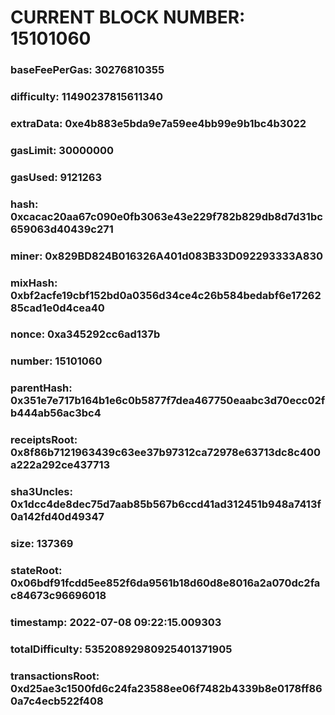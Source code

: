 # CURRENT BLOCK NUMBER: 15101060

### baseFeePerGas: 30276810355
### difficulty: 11490237815611340
### extraData: 0xe4b883e5bda9e7a59ee4bb99e9b1bc4b3022
### gasLimit: 30000000
### gasUsed: 9121263
### hash: 0xcacac20aa67c090e0fb3063e43e229f782b829db8d7d31bc659063d40439c271
### miner: 0x829BD824B016326A401d083B33D092293333A830
### mixHash: 0xbf2acfe19cbf152bd0a0356d34ce4c26b584bedabf6e1726285cad1e0d4cea40
### nonce: 0xa345292cc6ad137b
### number: 15101060
### parentHash: 0x351e7e717b164b1e6c0b5877f7dea467750eaabc3d70ecc02fb444ab56ac3bc4
### receiptsRoot: 0x8f86b7121963439c63ee37b97312ca72978e63713dc8c400a222a292ce437713
### sha3Uncles: 0x1dcc4de8dec75d7aab85b567b6ccd41ad312451b948a7413f0a142fd40d49347
### size: 137369
### stateRoot: 0x06bdf91fcdd5ee852f6da9561b18d60d8e8016a2a070dc2fac84673c96696018
### timestamp: 2022-07-08 09:22:15.009303
### totalDifficulty: 53520892980925401371905
### transactionsRoot: 0xd25ae3c1500fd6c24fa23588ee06f7482b4339b8e0178ff860a7c4ecb522f408

